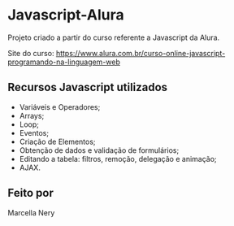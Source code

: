 # Javascript-Alura

Projeto criado a partir do curso referente a Javascript da Alura.

Site do curso: https://www.alura.com.br/curso-online-javascript-programando-na-linguagem-web

## Recursos Javascript utilizados

- Variáveis e Operadores;
- Arrays;
- Loop;
- Eventos;
- Criação de Elementos;
- Obtenção de dados e validação de formulários;
- Editando a tabela: filtros, remoção, delegação e animação;
- AJAX.

## Feito por

Marcella Nery
